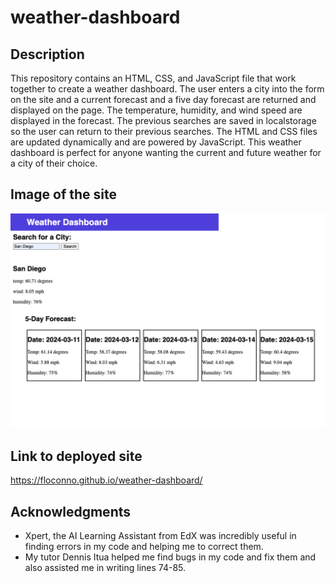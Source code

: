 # weather-dashboard

## Description
This repository contains an HTML, CSS, and JavaScript file that work together to create a weather dashboard. The user enters a city into the form on the site and a current forecast and a five day forecast are returned and displayed on the page. The temperature, humidity, and wind speed are displayed in the forecast. The previous searches are saved in localstorage so the user can return to their previous searches. The HTML and CSS files are updated dynamically and are powered by JavaScript. This weather dashboard is perfect for anyone wanting the current and future weather for a city of their choice. 

## Image of the site

![Weather Dashboard](./assets/images/127.0.0.1_5500_index.html_city=San+Diego.png)

## Link to deployed site

https://floconno.github.io/weather-dashboard/

## Acknowledgments

* Xpert, the AI Learning Assistant from EdX was incredibly useful in finding errors in my code and helping me to correct them.
* My tutor Dennis Itua helped me find bugs in my code and fix them and also assisted me in writing lines 74-85.
